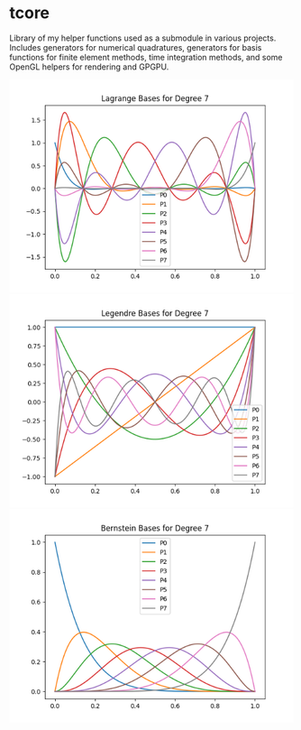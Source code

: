 # tcore
Library of my helper functions used as a submodule in various projects. Includes generators for numerical quadratures, generators for basis functions for finite element methods, time integration methods, and some OpenGL helpers for rendering and GPGPU.

![plot](./Lagrange7.png)
![plot](./Legendre7.png)
![plot](./Bernstein7.png)
